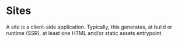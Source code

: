 # Sites

A site is a client-side application. Typically, this generates, at build or
runtime (SSR), at least one HTML and/or static assets entrypoint.
